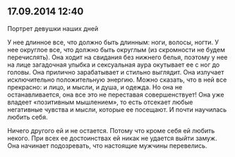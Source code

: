 ## 17.09.2014 12:40

Портрет девушки наших дней

У нее длинное все, что должно быть длинным: ноги, волосы, ногти. У нее округлое все, что должно быть
округлым (из скромности не будем перечислять). Она ходит на свидания без нижнего белья, поэтому у
нее на лице загадочная улыбка и сексуальная аура окутывает ее с ног до головы. Она прилично
зарабатывает и стильно выглядит. Она излучает исключительно положительную энергию. Можно сказать,
что в ней все прекрасно: и лицо, и мысли, и душа, и одежда. Но она не останавливается, она все это
не переставая совершенствует! Она уже владеет «позитивным мышлением», то есть отсекает любые
негативные чувства и мысли, которые ее посещают. И почти научилась любить себя.

Ничего другого ей и не остается. Потому что кроме себя ей любить некого. При всех ее достоинствах
ей никак не удается выйти замуж. Она начинает подозревать, что настоящие мужчины перевелись.
